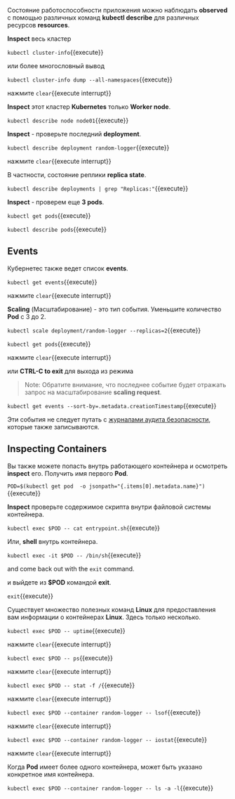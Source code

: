 Состояние работоспособности приложения можно наблюдать **observed** с помощью различных команд **kubectl describe** для различных ресурсов **resources**.

**Inspect** весь кластер

`kubectl cluster-info`{{execute}}

или более многословный вывод 

`kubectl cluster-info dump --all-namespaces`{{execute}}

нажмите ```clear```{{execute interrupt}} 

**Inspect** этот кластер **Kubernetes** только **Worker node**.

`kubectl describe node node01`{{execute}}

**Inspect** - проверьте последний **deployment**. 

`kubectl describe deployment random-logger`{{execute}}

нажмите ```clear```{{execute interrupt}} 

В частности, состояние реплики **replica state**.

`kubectl describe deployments | grep "Replicas:"`{{execute}}

**Inspect** - проверем еще **3 pods**.

`kubectl get pods`{{execute}}

`kubectl describe pods`{{execute}}

## Events ##

Кубернетес также ведет список **events**.

`kubectl get events`{{execute}}

нажмите ```clear```{{execute interrupt}} 

**Scaling** (Масштабирование) - это тип события. Уменьшите количество **Pod** с 3 до 2.

`kubectl scale deployment/random-logger --replicas=2`{{execute}}

`kubectl get pods`{{execute}}

нажмите ```clear```{{execute interrupt}} 

или **CTRL-C to exit** для выхода из режима 

> Note: Обратите внимание, что последнее событие будет отражать запрос на масштабирование **scaling request**.

`kubectl get events --sort-by=.metadata.creationTimestamp`{{execute}}

Эти события не следует путать с [журналами аудита безопасности](https://kubernetes.io/docs/tasks/debug-application-cluster/audit/), которые также записываются.

## Inspecting Containers ##

Вы также можете попасть внутрь работающего контейнера и осмотреть **inspect** его. Получить имя первого **Pod**.

`POD=$(kubectl get pod  -o jsonpath="{.items[0].metadata.name}")`{{execute}}

**Inspect** проверьте содержимое скрипта внутри файловой системы контейнера.

`kubectl exec $POD -- cat entrypoint.sh`{{execute}}

Или, **shell** внутрь контейнера.

`kubectl exec -it $POD -- /bin/sh`{{execute}}

and come back out with the `exit` command.

и выйдете из **$POD** командой **exit**.

`exit`{{execute}}

Существует множество полезных команд **Linux** для предоставления вам информации о контейнерах **Linux**. Здесь только несколько.

`kubectl exec $POD -- uptime`{{execute}}

нажмите ```clear```{{execute interrupt}} 

`kubectl exec $POD -- ps`{{execute}}

нажмите ```clear```{{execute interrupt}} 

`kubectl exec $POD -- stat -f /`{{execute}}

нажмите ```clear```{{execute interrupt}} 

`kubectl exec $POD --container random-logger -- lsof`{{execute}}

нажмите ```clear```{{execute interrupt}} 

`kubectl exec $POD --container random-logger -- iostat`{{execute}}

нажмите ```clear```{{execute interrupt}} 

Когда **Pod** имеет более одного контейнера, может быть указано конкретное имя контейнера.

`kubectl exec $POD --container random-logger -- ls -a -l`{{execute}}

